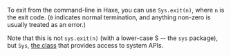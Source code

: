To exit from the command-line in Haxe, you can use `Sys.exit(n)`, where `n` is the exit code. (`0` indicates normal termination, and anything non-zero is usually treated as an error.)

Note that this is not `sys.exit(n)` (with a lower-case S -- the `sys` package), but `Sys`, [the class](http://api.haxe.org/Sys.html) that provides access to system APIs.
